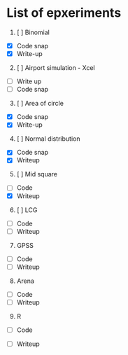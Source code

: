 # List of epxeriments

1. [ ] Binomial
  * [x] Code snap
  * [x] Write-up
2. [ ] Airport simulation - Xcel
  * [ ] Write up
  * [ ] Code snap
3. [ ] Area of circle
  * [x] Code snap
  * [x] Write-up
4. [ ] Normal distribution
  * [x] Code snap
  * [x] Writeup
5. [ ] Mid square
  * [ ] Code
  * [x] Writeup
6. [ ] LCG
  * [ ] Code
  * [ ] Writeup
7. GPSS
  * [ ] Code
  * [ ] Writeup
8. Arena
  * [ ] Code
  * [ ] Writeup
9. R
  * [ ] Code
  * [ ] Writeup

